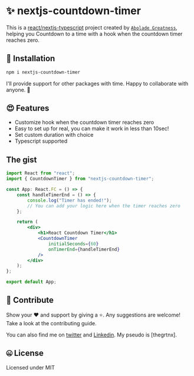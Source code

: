 # ✨ nextjs-countdown-timer

This is a [react/nextjs-typescript](https://www.typescriptlang.org/) project created by [`Abolade Greatness`](https://github.com/thegrtnx), helping you Countdown to a time with a hook when the countdown timer reaches zero.

## 🔧 Installation

```bash
npm i nextjs-countdown-timer

```

I'll provide support for other packages with time. Happy to collaborate with anyone. 🤝

## 😍 Features

- Customize hook when the countdown timer reaches zero
- Easy to set up for real, you can make it work in less than 10sec!
- Set custom duration with choice
- Typescript supported

## The gist

```jsx
import React from "react";
import { CountdownTimer } from "nextjs-countdown-timer";

const App: React.FC = () => {
	const handleTimerEnd = () => {
		console.log("Timer has ended!");
		// You can add your logic here when the timer reaches zero
	};

	return (
		<div>
			<h1>React Countdown Timer</h1>
			<CountdownTimer
				initialSeconds={60}
				onTimerEnd={handleTimerEnd}
			/>
		</div>
	);
};

export default App;
```

## 🤝 Contribute

Show your ❤️ and support by giving a ⭐. Any suggestions are welcome! Take a look at the contributing guide.

You can also find me on [twitter](https://twitter.com/thegrtnx) and [Linkedin](https://www.linkedin.com/in/thegrtnx). My pseudo is [thegrtnx].

## 🤐 License

Licensed under MIT
